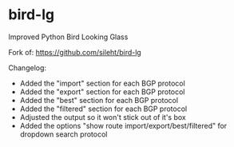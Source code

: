 # bird-lg
Improved Python Bird Looking Glass

Fork of: https://github.com/sileht/bird-lg

Changelog:
* Added the "import" section for each BGP protocol
* Added the "export" section for each BGP protocol
* Added the "best" section for each BGP protocol
* Added the "filtered" section for each BGP protocol
* Adjusted the output so it won't stick out of it's box
* Added the options "show route import/export/best/filtered" for dropdown search protocol
